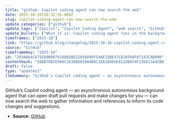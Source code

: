 ```yaml
---
title: "github: Copilot coding agent can now search the web"
date: 2025-10-16T20:32:55.000Z
slug: copilot-coding-agent-can-now-search-the-web
update_categories: ["github"]
update_tags: ["Copilot", "Copilot Coding Agent", "web search", "GitHub", "AI-assisted coding"]
update_bullets: ["What it is: Copilot coding agent runs in the background, can open draft PRs and make edits autonomously, then request follow-up (for example, a review).", "New capability: the agent can now perform web searches to find documentation, examples, dependencies, and other external context to improve its proposed changes.", "Benefits: better-informed edits, up-to-date references, and richer suggestions when solving problems or updating code based on external sources.", "User control: changes are surfaced as draft pull requests so repository maintainers retain review and merge control; web-enabled behavior is intended to support, not bypass, existing workflows.", "Learn more: detailed announcement and changelog entry are available on the GitHub Blog changelog page."]
timeframes: ["2025-10"]
link: "https://github.blog/changelog/2025-10-16-copilot-coding-agent-can-now-search-the-web"
source: "GitHub"
timeframeKey: "2025-10"
id: "293A864CA75EA9B007616801BD22030A96F54AE1DBE47CB3A50AF67183CAD090"
contentHash: "5B8B70DCE986C163886819A4B8C1EA2B4E6E012DB874F236D11A4FBD77430024"
draft: false
type: "updates2"
llmSummary: "GitHub’s Copilot coding agent — an asynchronous autonomous background agent that can open draft pull requests and make changes for you — can now search the web to gather information and references to inform its code changes and suggestions."
---
```


GitHub’s Copilot coding agent — an asynchronous autonomous background agent that can open draft pull requests and make changes for you — can now search the web to gather information and references to inform its code changes and suggestions.

- **Source:** [GitHub](https://github.blog/changelog/2025-10-16-copilot-coding-agent-can-now-search-the-web)
